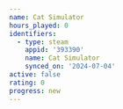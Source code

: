 ```yaml
---
name: Cat Simulator
hours_played: 0
identifiers:
  - type: steam
    appid: '393390'
    name: Cat Simulator
    synced_on: '2024-07-04'
active: false
rating: 0
progress: new
---
```


